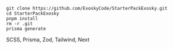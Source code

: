 `git clone https://github.com/ExoskyCode/StarterPackExosky.git` <br/>
`cd StarterPackExosky`  <br/>
`pnpm install`  <br/>
`rm -r .git` <br/>
`prisma generate` <br/>

SCSS, Prisma, Zod, Tailwind, Next
